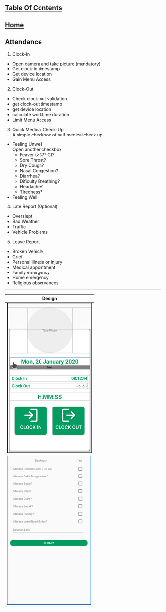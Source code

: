 ## [Table Of Contents](https://github.com/diohlicious/collection-management-app/blob/master/Table-Of-Contents.md)
## [Home](https://github.com/diohlicious/collection-management-app/blob/master/Menu.md)
## Attendance

1. Clock-In
- Open camera and take picture (mandatory)
- Get clock-in timestamp
- Get device location
- Gain Menu Access
2. Clock-Out
- Check clock-out validation
- get clock-out timestamp
- get device location
- calculate worktime duration
- Limit Menu Access
3. Quick Medical Check-Up  
A simple checkbox of self medical check up
- Feeling Unwell  
Open another checkbox
  - Feaver (>37° C)?
  - Sore Throat?
  - Dry Cough?
  - Nasal Congestion?
  - Diarrhea?
  - Dificulty Breathing?
  - Headache?
  - Tiredness?
- Feeling Well  
4. Late Report (Optional)
- Overslept
- Bad Weather
- Traffic
- Vehicle Problems
5. Leave Report
- Broken Vehicle
- Grief
- Personal illness or injury
- Medical appointment
- Family emergency
- Home emergency
- Religious observances
___
|Design
|--|
|![alt text](https://github.com/diohlicious/collection-management-app/blob/master/Doc/Images/Screenshot_20200915_174034.png "Attendance")
|![alt text](https://github.com/diohlicious/collection-management-app/blob/master/Doc/Images/Screenshot_20200915_174449.png "Medical Check Up")


